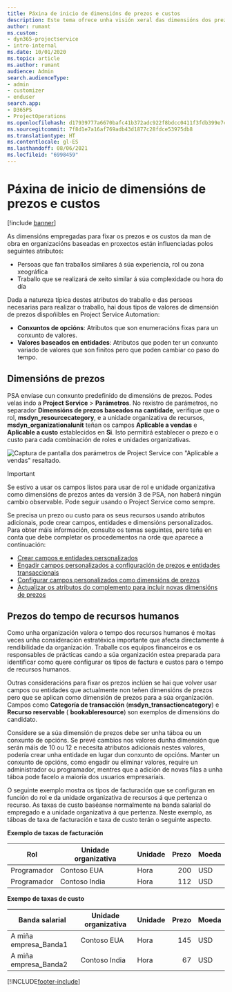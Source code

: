 ```yaml
---
title: Páxina de inicio de dimensións de prezos e custos
description: Este tema ofrece unha visión xeral das dimensións dos prezos.
author: rumant
ms.custom:
- dyn365-projectservice
- intro-internal
ms.date: 10/01/2020
ms.topic: article
ms.author: rumant
audience: Admin
search.audienceType:
- admin
- customizer
- enduser
search.app:
- D365PS
- ProjectOperations
ms.openlocfilehash: d17939777a6670bafc41b372adc922f8bdcc0411f3fdb399e7c9ab01eca87dd0
ms.sourcegitcommit: 7f8d1e7a16af769adb43d1877c28fdce53975db8
ms.translationtype: HT
ms.contentlocale: gl-ES
ms.lasthandoff: 08/06/2021
ms.locfileid: "6998459"
---
```

# <a name="pricing-and-costing-dimensions-home-page"></a>Páxina de inicio de dimensións de prezos e custos

[!include [banner](../includes/psa-now-project-operations.md)]

As dimensións empregadas para fixar os prezos e os custos da man de obra en organizacións baseadas en proxectos están influenciadas polos seguintes atributos:

- Persoas que fan traballos similares á súa experiencia, rol ou zona xeográfica
- Traballo que se realizará de xeito similar á súa complexidade ou hora do día

Dada a natureza típica destes atributos do traballo e das persoas necesarias para realizar o traballo, hai dous tipos de valores de dimensión de prezos dispoñibles en Project Service Automation: 

- **Conxuntos de opcións**: Atributos que son enumeracións fixas para un conxunto de valores.
- **Valores baseados en entidades**: Atributos que poden ter un conxunto variado de valores que son finitos pero que poden cambiar co paso do tempo.

## <a name="pricing-dimensions"></a>Dimensións de prezos

PSA envíase cun conxunto predefinido de dimensións de prezos. Podes velas indo a **Project Service** > **Parámetros**. No rexistro de parámetros, no separador **Dimensións de prezos baseados na cantidade**, verifique que o rol, **msdyn_resourcecategory**, e a unidade organizativa de recursos, **msdyn_organizationalunit** teñan os campos **Aplicable a vendas** e **Aplicable a custo** establecidos en **Si**. Isto permitirá establecer o prezo e o custo para cada combinación de roles e unidades organizativas.

![Captura de pantalla dos parámetros de Project Service con "Aplicable a vendas" resaltado.](media/PS-OOB-parameters.png)

> [!IMPORTANT]
> Se estivo a usar os campos listos para usar de rol e unidade organizativa como dimensións de prezos antes da versión 3 de PSA, non haberá ningún cambio observable. Pode seguir usando o Project Service como sempre. 

Se precisa un prezo ou custo para os seus recursos usando atributos adicionais, pode crear campos, entidades e dimensións personalizados. Para obter máis información, consulte os temas seguintes, pero teña en conta que debe completar os procedementos na orde que aparece a continuación:

- [Crear campos e entidades personalizados](create-custom-fields-entities.md)
- [Engadir campos personalizados a configuración de prezos e entidades transaccionais](field-references.md)
- [Configurar campos personalizados como dimensións de prezos ](set-up-pricing-dimensions.md)
- [Actualizar os atributos do complemento para incluír novas dimensións de prezos](update-plug-in-attributes.md)

## <a name="pricing-human-resource-time"></a>Prezos do tempo de recursos humanos
Como unha organización valora o tempo dos recursos humanos é moitas veces unha consideración estratéxica importante que afecta directamente á rendibilidade da organización. Traballe cos equipos financeiros e os responsables de prácticas cando a súa organización estea preparada para identificar como quere configurar os tipos de factura e custos para o tempo de recursos humanos.

Outras consideracións para fixar os prezos inclúen se hai que volver usar campos ou entidades que actualmente non teñen dimensións de prezos pero que se aplican como dimensión de prezos para a súa organización. Campos como **Categoría de transacción** (**msdyn_transactioncategory**) e **Recurso reservable** ( **bookableresource**) son exemplos de dimensións do candidato. 

Considere se a súa dimensión de prezos debe ser unha táboa ou un conxunto de opcións. Se prevé cambios nos valores dunha dimensión que serán máis de 10 ou 12 e necesita atributos adicionais nestes valores, podería crear unha entidade en lugar dun conxunto de opcións. Manter un conxunto de opcións, como engadir ou eliminar valores, require un administrador ou programador, mentres que a adición de novas filas a unha táboa pode facelo a maioría dos usuarios empresariais.

O seguinte exemplo mostra os tipos de facturación que se configuran en función do rol e da unidade organizativa de recursos á que pertenza o recurso. As taxas de custo baséanse normalmente na banda salarial do empregado e a unidade organizativa á que pertenza. Neste exemplo, as táboas de taxa de facturación e taxa de custo terán o seguinte aspecto.

**Exemplo de taxas de facturación**

| Rol        | Unidade organizativa    |Unidade      |Prezo      |Moeda  |
| ------------|-------------|----------|----------:|----------|
| Programador   | Contoso EUA  |Hora | 200|USD     |
| Programador   | Contoso India |Hora|   112|USD     |


**Exempo de taxas de custo**

| Banda salarial     | Unidade organizativa    |Unidade      |Prezo      |Moeda  |
| ----------------|-------------|----------|----------:|----------|
| A miña empresa_Banda1 | Contoso EUA  |Hora | 145|USD     |
| A miña empresa_Banda2 | Contoso India |Hora|   67|USD     |


[!INCLUDE[footer-include](../includes/footer-banner.md)]